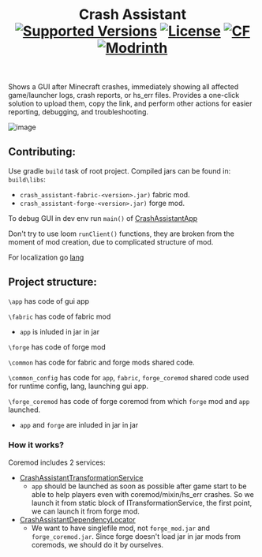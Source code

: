 # 
<h1 align="center">Crash Assistant  <br>
	<a href="https://www.curseforge.com/minecraft/mc-mods/crash-assistant/files"><img src="https://cf.way2muchnoise.eu/versions/1154099(c70039).svg" alt="Supported Versions"></a>
	<a href="https://github.com/KostromDan/Crash-Assistant/blob/1.19.2%2B/LICENSE"><img src="https://img.shields.io/github/license/KostromDan/Crash-Assistant?style=flat&color=900c3f" alt="License"></a>
	<a href="https://www.curseforge.com/minecraft/mc-mods/crash-assistant"><img src="http://cf.way2muchnoise.eu/1154099.svg" alt="CF"></a>
    <a href="https://modrinth.com/mod/crash-assistant"><img src="https://img.shields.io/modrinth/dt/ix1qq8Ux?logo=modrinth&label=&suffix=%20&style=flat&color=242629&labelColor=5ca424&logoColor=1c1c1c" alt="Modrinth"></a>
    <br><br>
</h1>

Shows a GUI after Minecraft crashes, immediately showing all affected game/launcher logs, crash reports, or hs_err files. Provides a one-click solution to upload them, copy the link, and perform other actions for easier reporting, debugging, and troubleshooting.

![image](https://github.com/user-attachments/assets/7728afcb-953c-40e9-8186-7314f984a7ba)

## Contributing:
Use gradle `build` task of root project. Compiled jars can be found in: `build\libs`:
* `crash_assistant-fabric-<version>.jar)` fabric mod.
* `crash_assistant-forge-<version>.jar)` forge mod.

To debug GUI in dev env run `main()` of [CrashAssistantApp](app/src/main/java/dev/kostromdan/mods/crash_assistant/app/CrashAssistantApp.java)

Don't try to use loom `runClient()` functions, they are broken from the moment of mod creation, due to complicated structure of mod.

For localization go [lang](common_config/src/main/resources/lang)

## Project structure:
`\app` has code of gui app

`\fabric` has code of fabric mod
* `app` is inluded in jar in jar

`\forge` has code of forge mod

`\common` has code for fabric and forge mods shared code.

`\common_config` has code for `app`, `fabric`, `forge_coremod` shared code used for runtime config, lang, launching gui app.

`\forge_coremod` has code of forge coremod from which `forge` mod and `app` launched.

* `app` and `forge` are inluded in jar in jar

### How it works?
Coremod includes 2 services:
* [CrashAssistantTransformationService](forge_coremod%2Fsrc%2Fmain%2Fjava%2Fdev%2Fkostromdan%2Fmods%2Fcrash_assistant%2Fcore_mod%2Fservices%2FCrashAssistantTransformationService.java)
  * `app` should be launched as soon as possible after game start to be able to help players even with coremod/mixin/hs_err crashes. So we launch it from static block of ITransformationService, the first point, we can launch it from forge mod.
* [CrashAssistantDependencyLocator](forge_coremod%2Fsrc%2Fmain%2Fjava%2Fdev%2Fkostromdan%2Fmods%2Fcrash_assistant%2Fcore_mod%2Fservices%2FCrashAssistantDependencyLocator.java)
  * We want to have singlefile mod, not `forge_mod.jar` and `forge_coremod.jar`. Since forge doesn't load jar in jar mods from coremods, we should do it by ourselves.
